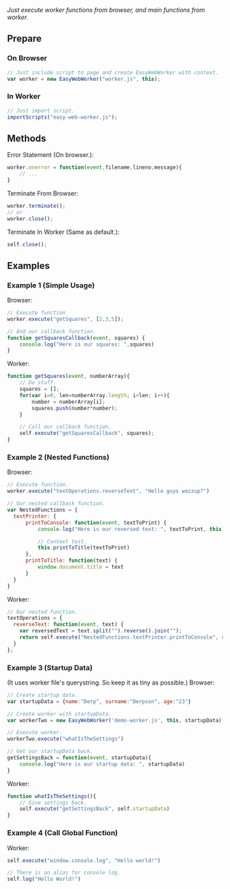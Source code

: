 *Just execute worker functions from browser, and main functions from worker.*

## Prepare

### On Browser

```javascript
// Just include script to page and create EasyWebWorker with context.
var worker = new EasyWebWorker("worker.js", this);
```

### In Worker

```javascript
// Just import script.
importScripts("easy-web-worker.js");
```

## Methods
Error Statement (On browser.):
```javascript
worker.onerror = function(event,filename,lineno,message){
    // ...
}
```

Terminate From Browser:
```javascript
worker.terminate();
// or
worker.close();
```

Terminate In Worker (Same as default.):
```javascript
self.close();
```

## Examples

### Example 1 (Simple Usage)
Browser:
```javascript
// Execute function
worker.execute("getSquares", [2,3,5]);

// And our callback function.
function getSquaresCallback(event, squares) {
    console.log("Here is our squares: ",squares)
}
```

Worker:
```javascript
function getSquares(event, numberArray){
    // Do stuff.
    squares = [];
    for(var i=0, len=numberArray.length; i<len; i++){
        number = numberArray[i];
        squares.push(number*number);
    }

    // Call our callback function.
    self.execute("getSquaresCallback", squares);
}
```


### Example 2 (Nested Functions)
Browser:
```javascript
// Execute function.
worker.execute("textOperations.reverseText", "Hello guys wazzup?")

// Our nested callback function.
var NestedFunctions = {
  textPrinter: {
      printToConsole: function(event, textToPrint) {
          console.log("Here is our reversed text: ", textToPrint, this)

          // Context test.
          this.printToTitle(textToPrint)
      },
      printToTitle: function(text) {
          window.document.title = text
      }
  }
}
```
Worker:
```javascript
// Our nested function.
textOperations = {
  reverseText: function(event, text) {
    var reversedText = text.split("").reverse().join("");
    return self.execute("NestedFunctions.textPrinter.printToConsole", reversedText);
  }
};
```

### Example 3 (Startup Data)<br>
(It uses worker file's querystring. So keep it as tiny as possible.)
Browser:
```javascript
// Create startup data.
var startupData = {name:"Derp", surname:"Derpson", age:"23"}

// Create worker with startupData.
var workerTwo = new EasyWebWorker('demo-worker.js', this, startupData)

// Execute worker.
workerTwo.execute("whatIsTheSettings")

// Get our startupData back.
getSettingsBack = function(event, startupData){
    console.log("Here is our startup data: ", startupData)
}
```

Worker:
```javascript
function whatIsTheSettings(){
    // Give settings back.
    self.execute("getSettingsBack", self.startupData)
}
```

### Example 4 (Call Global Function)<br>
Worker:
```javascript
self.execute("window.console.log", "Hello world!")

// There is an alias for console log.
self.log("Hello World!")
```

